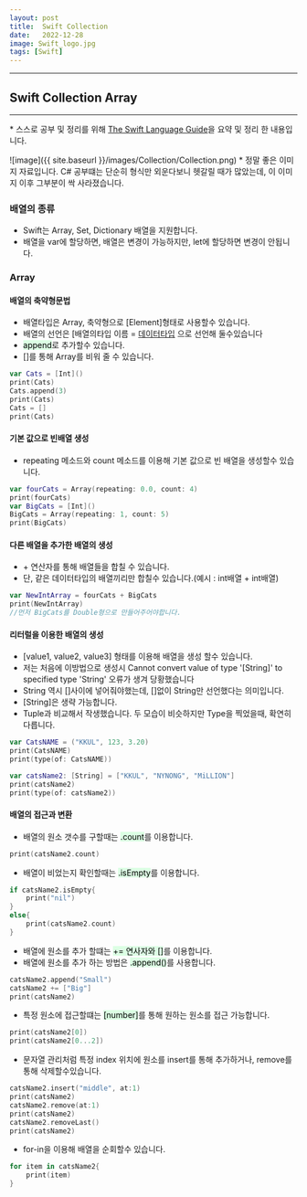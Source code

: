 ```yaml
---
layout: post
title:  Swift Collection
date:   2022-12-28
image: Swift_logo.jpg
tags: [Swift]
---
```


---
## Swift Collection Array
---
\* 스스로 공부 및 정리를 위해 [The Swift Language Guide](https://jusung.gitbook.io/the-swift-language-guide/)을 요약 및 정리 한 내용입니다. 


![image]({{ site.baseurl }}/images/Collection/Collection.png)
\* 정말 좋은 이미지 자료입니다. C# 공부떄는 단순히 형식만 외운다보니 헷갈릴 때가 많았는데, 이 이미지 이후 그부분이 싹 사라졌습니다.

### 배열의 종류
   - Swift는 Array, Set, Dictionary 배열을 지원합니다.
   - 배열을 var에 할당하면, 배열은 변경이 가능하지만, let에 할당하면 변경이 안됩니다.

### Array
#### 배열의 축약형문법
   - 배열타입은 Array, 축약형으로 [Element]형태로 사용할수 있습니다.
   - 배열의 선언은 [배열의타입 이름 = [데이터타입]() 으로 선언해 둘수있습니다
   - <mark style='background-color: #dcffe4'>append</mark>로 추가할수 있습니다.
   - []를 통해 Array를 비워 줄 수 있습니다.

```swift
var Cats = [Int]()
print(Cats)
Cats.append(3)
print(Cats)
Cats = []
print(Cats)
```

#### 기본 값으로 빈배열 생성
   - repeating 메소드와 count 메소드를 이용해 기본 값으로 빈 배열을 생성할수 있습니다.

```swift
var fourCats = Array(repeating: 0.0, count: 4)
print(fourCats)
var BigCats = [Int]()
BigCats = Array(repeating: 1, count: 5)
print(BigCats)
```

#### 다른 배열을 추가한 배열의 생성
   - \+ 연산자를 통해 배열들을 합칠 수 있습니다.
   - 단, 같은 데이터타입의 배열끼리만 합칠수 있습니다.(예시 : int배열 + int배열)

```swift
var NewIntArray = fourCats + BigCats
print(NewIntArray)
//먼저 BigCats를 Double형으로 만들어주어야합니다. 
```

#### 리터럴을 이용한 배열의 생성
   - [value1, value2, value3] 형태를 이용해 배열을 생성 할수 있습니다.
   - 저는 처음에 이방법으로 생성시 Cannot convert value of type '[String]' to specified type 'String' 오류가 생겨 당황했습니다
   - String 역시 []사이에 넣어줘야했는데, []없이 String만 선언했다는 의미입니다.
   - [String]은 생략 가능합니다.
   - Tuple과 비교해서 작생했습니다. 두 모습이 비슷하지만 Type을 찍었을때, 확연히 다릅니다.

```swift
var CatsNAME = ("KKUL", 123, 3.20)
print(CatsNAME)
print(type(of: CatsNAME))

var catsName2: [String] = ["KKUL", "NYNONG", "MiLLION"]
print(catsName2)
print(type(of: catsName2))
``` 

#### 배열의 접근과 변환
   - 배열의 원소 갯수를 구할때는 <mark style='background-color: #dcffe4'>.count</mark>를 이용합니다.

```swift
print(catsName2.count)
```

   - 배열이 비었는지 확인할때는 <mark style='background-color: #dcffe4'>.isEmpty</mark>를 이용합니다.

```swift
if catsName2.isEmpty{
    print("nil")
}
else{
    print(catsName2.count)
}
```

   - 배열에 원소를 추가 할떄는 <mark style='background-color: #dcffe4'>+= 연사자와 []</mark>를 이용합니다.
   - 배열에 원소를 추가 하는 방법은 <mark style='background-color: #dcffe4'>.append()</mark>를 사용합니다.

```swift
catsName2.append("Small")
catsName2 += ["Big"]
print(catsName2)
```

   - 특정 원소에 접근할떄는 <mark style='background-color: #dcffe4'>[number]</mark>를 통해 원하는 원소를 접근 가능합니다.

```swift
print(catsName2[0])
print(catsName2[0...2])
```

   - 문자열 관리처럼 특정 index 위치에 원소를 insert를 통해 추가하거나, remove를 통해 삭제할수있습니다.

```swift
catsName2.insert("middle", at:1)
print(catsName2)
catsName2.remove(at:1)
print(catsName2)
catsName2.removeLast()
print(catsName2)
```

   - for-in을 이용해 배열을 순회할수 있습니다.

```swift
for item in catsName2{
    print(item)
}
```